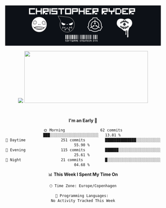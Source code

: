 
<!--
**Dikiv/Dikiv** is a ✨ _special_ ✨ repository because its `README.md` (this file) appears on your GitHub profile.

Here are some ideas to get you started:

- 🔭 I’m currently working on ...
- 🌱 I’m currently learning ...
- 👯 I’m looking to collaborate on ...
- 🤔 I’m looking for help with ...
- 💬 Ask me about ...
- 📫 How to reach me: ...
- 😄 Pronouns: ...
- ⚡ Fun fact: ...
-->
<p align="center">
  <img src="./assets/Banner1.png" alt="Banner"></a>
</p>
<p align="center">
<div style="text-align: center">
  <img src="https://github-readme-stats.vercel.app/api?username=Dikiv&count_private=true&show_icons=true&theme=prussian" width="400">
  <img src="https://readme-daily-quotes.vercel.app/api?author=Dr. Dre&quote=Fuck+Napster" width="400" height ="168" theme = "dark">
</p>
<br />


<!--START_SECTION:waka-->
**I'm an Early 🐤** 

```text
🌞 Morning                62 commits          ███░░░░░░░░░░░░░░░░░░░░░░   13.81 % 
🌆 Daytime                251 commits         ██████████████░░░░░░░░░░░   55.90 % 
🌃 Evening                115 commits         ██████░░░░░░░░░░░░░░░░░░░   25.61 % 
🌙 Night                  21 commits          █░░░░░░░░░░░░░░░░░░░░░░░░   04.68 % 
```


📊 **This Week I Spent My Time On** 

```text
🕑︎ Time Zone: Europe/Copenhagen

💬 Programming Languages: 
No Activity Tracked This Week
```


<!--END_SECTION:waka-->

</div>